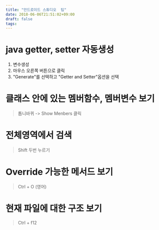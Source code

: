 ```yaml
---
title: "안드로이드 스튜디오  팁"
date: 2018-06-06T21:51:02+09:00
draft: false
tags: 
---
```

# java getter, setter 자동생성
1. 변수생성
2. 마우스 오른쪽 버튼으로 클릭
3. "Generate"를 선택하고 "Getter and Setter"옵션을 선택

# 클래스 안에 있는 멤버함수, 멤버변수 보기

> 톱니바퀴 -> Show Menbers 클릭

# 전체영역에서 검색

> Shift 두번 누르기 

# Override 가능한 메서드 보기

> Ctrl + O (영어)

# 현재 파일에 대한 구조 보기 

> Ctrl + f12

